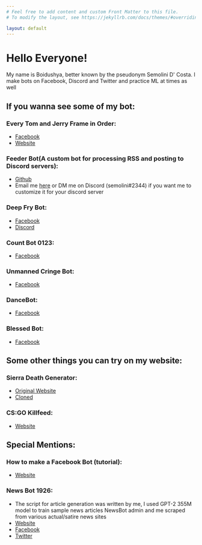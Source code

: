 ```yaml
---
# Feel free to add content and custom Front Matter to this file.
# To modify the layout, see https://jekyllrb.com/docs/themes/#overriding-theme-defaults

layout: default
---
```


# Hello Everyone!

My name is Boidushya, better known by the pseudonym Semolini D' Costa. I make bots on Facebook, Discord and Twitter and practice ML at times as well

## If you wanna see some of my bot:

### Every Tom and Jerry Frame in Order:
  * [Facebook](https://www.facebook.com/etjfo)
  * [Website](/etjfo)
### Feeder Bot(A custom bot for processing RSS and posting to Discord servers):
  * [Github](https://github.com/Boidushya/feeder)
  * Email me [here](mailto:boidushyabhattacharya@gmail.com?Subject=CUSTOM%20FEEDER%REQUEST) or DM me on Discord (semolini#2344) if you want me to customize it for your discord server
### Deep Fry Bot:
  * [Facebook](https://www.facebook.com/deepfrybot)
  *	[Discord](https://top.gg/bot/643053446211043339)
### Count Bot 0123:
  * [Facebook](https://www.facebook.com/countbot/)
### Unmanned Cringe Bot:
  * [Facebook](https://www.facebook.com/ucringefest)
### DanceBot:
  * [Facebook](https://www.facebook.com/DanceBotEpic)
### Blessed Bot:
  * [Facebook](https://www.facebook.com/blessedbot)

## Some other things you can try on my website:

### Sierra Death Generator:
  * [Original Website](https://www.deathgenerator.com)
  * [Cloned](/death)

### CS:GO Killfeed:
  * [Website](/kfb/csgo)

## Special Mentions:

### How to make a Facebook Bot (tutorial):
  * [Website](https://botappreciationsociety.fandom.com/wiki/Creating_a_Bot/Python)

### News Bot 1926:
  * The script for article generation was written by me, I used GPT-2 355M model to train sample news articles NewsBot admin and me scraped from various actual/satire news sites
  * [Website](https://newsbotlab.com/)
  * [Facebook](https://www.facebook.com/NewsBot1926/)
  * [Twitter](https://twitter.com/bot1926)
